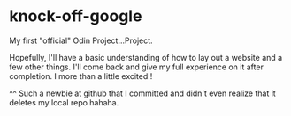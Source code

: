 # knock-off-google
My first "official" Odin Project...Project.

Hopefully, I'll have a basic understanding of how to lay out a website and a few other things. I'll come back and give my full experience on it after completion. I more than a little excited!!

^^ Such a newbie at github that I committed and didn't even realize that it deletes my local repo hahaha.